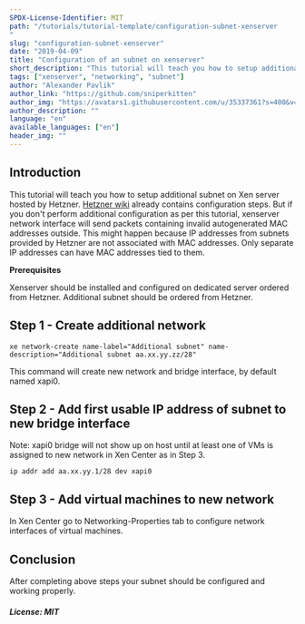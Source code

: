 ```yaml
---
SPDX-License-Identifier: MIT
path: "/tutorials/tutorial-template/configuration-subnet-xenserver
"
slug: "configuration-subnet-xenserver"
date: "2019-04-09"
title: "Configuration of an subnet on xenserver"
short_description: "This tutorial will teach you how to setup additional subnet on Xen server hosted by Hetzner"
tags: ["xenserver", "networking", "subnet"]
author: "Alexander Pavlik"
author_link: "https://github.com/sniperkitten"
author_img: "https://avatars1.githubusercontent.com/u/35337361?s=400&v=4"
author_description: ""
language: "en"
available_languages: ["en"]
header_img: ""
---
```


<!-- This where the actual tutorial begins. You don't need to write out the title again, having it in the frontmatter above is enough. -->

## Introduction

This tutorial will teach you how to setup additional subnet on Xen server hosted by Hetzner. [Hetzner wiki](https://wiki.hetzner.de/index.php/Citrix_XenServer/en#Configuration_of_an_additional_subnet) already contains configuration steps. But if you don't perform additional configuration as per this tutorial, xenserver network interface will send packets containing invalid autogenerated MAC addresses outside. This might happen because IP addresses from subnets provided by Hetzner are not associated with MAC addresses. Only separate IP addresses can have MAC addresses tied to them.

**Prerequisites**

Xenserver should be installed and configured on dedicated server ordered from Hetzner. Additional subnet should be ordered from Hetzner.

## Step 1 - Create additional network

```xe network-create name-label="Additional subnet" name-description="Additional subnet aa.xx.yy.zz/28"```

This command will create new network and bridge interface, by default named xapi0.

## Step 2 - Add first usable IP address of subnet to new bridge interface

Note: xapi0 bridge will not show up on host until at least one of VMs is assigned to new network in Xen Center as in Step 3.

```ip addr add aa.xx.yy.1/28 dev xapi0```

## Step 3 - Add virtual machines to new network

In Xen Center go to Networking-Properties tab to configure network interfaces of virtual machines.

## Conclusion

After completing above steps your subnet should be configured and working properly.

##### License: MIT

<!---

Contributors's Certificate of Origin

By making a contribution to this project, I certify that:

(a) The contribution was created in whole or in part by me and I have
    the right to submit it under the license indicated in the file; or

(b) The contribution is based upon previous work that, to the best of my
    knowledge, is covered under an appropriate license and I have the
    right under that license to submit that work with modifications,
    whether created in whole or in part by me, under the same license
    (unless I am permitted to submit under a different license), as
    indicated in the file; or

(c) The contribution was provided directly to me by some other person
    who certified (a), (b) or (c) and I have not modified it.

(d) I understand and agree that this project and the contribution are
    public and that a record of the contribution (including all personal
    information I submit with it, including my sign-off) is maintained
    indefinitely and may be redistributed consistent with this project
    or the license(s) involved.

Signed-off-by: [Alexander Pavlik alexander.pavlik@enginatics.com]

-->
